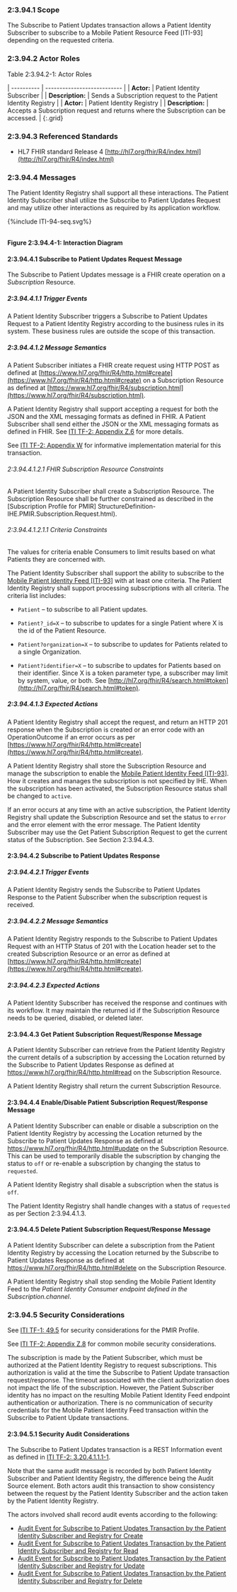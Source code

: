 ### 2:3.94.1 Scope

The Subscribe to Patient Updates transaction allows a Patient Identity Subscriber to subscribe to a Mobile Patient Resource Feed \[ITI-93\] depending on the requested criteria.

### 2:3.94.2 Actor Roles

Table 2:3.94.2-1: Actor Roles

| ---------- | --------------------------- |
| **Actor:** | Patient Identity Subscriber |
| **Description:** | Sends a Subscription request to the Patient Identity Registry |
| **Actor:** | Patient Identity Registry |
| **Description:** | Accepts a Subscription request and returns where the Subscription can be accessed. |
{:.grid}

### 2:3.94.3 Referenced Standards

  - HL7 FHIR standard Release 4 [http://hl7.org/fhir/R4/index.html](http://hl7.org/fhir/R4/index.html)

### 2:3.94.4 Messages

The Patient Identity Registry shall support all these interactions. The Patient Identity Subscriber shall utilize the Subscribe to Patient Updates Request and may utilize other interactions as required by its application workflow.

<div>
{%include ITI-94-seq.svg%}
</div>
<br clear="all">

**Figure 2:3.94.4-1: Interaction Diagram**

#### 2:3.94.4.1 Subscribe to Patient Updates Request Message

The Subscribe to Patient Updates message is a FHIR create operation on a *Subscription* Resource.

##### 2:3.94.4.1.1 Trigger Events

A Patient Identity Subscriber triggers a Subscribe to Patient Updates Request to a Patient Identity Registry according to the business rules in its system. These business rules are outside the scope of this transaction.

##### 2:3.94.4.1.2 Message Semantics

A Patient Subscriber initiates a FHIR create request using HTTP POST as defined at [https://www.hl7.org/fhir/R4/http.html#create](https://www.hl7.org/fhir/R4/http.html#create) on a Subscription Resource as defined at [https://www.hl7.org/fhir/R4/subscription.html](https://www.hl7.org/fhir/R4/subscription.html).

A Patient Identity Registry shall support accepting a request for both the JSON and the XML messaging formats as defined in FHIR. A Patient Subscriber shall send either the JSON or the XML messaging formats as defined in FHIR. See [ITI TF-2: Appendix Z.6](https://profiles.ihe.net/ITI/TF/Volume2/ch-Z.html#z.6-populating-the-expected-response-format) for more details.

See [ITI TF-2: Appendix W](https://profiles.ihe.net/ITI/TF/Volume2/ch-W.html) for informative implementation material for this transaction.

###### 2:3.94.4.1.2.1 FHIR Subscription Resource Constraints

A Patient Identity Subscriber shall create a Subscription Resource. The Subscription Resource shall be further constrained as described in the [Subscription Profile for PMIR] StructureDefinition-IHE.PMIR.Subscription.Request.html).


###### 2:3.94.4.1.2.1.1 Criteria Constraints

The values for criteria enable Consumers to limit results based on what Patients they are concerned with.

The Patient Identity Subscriber shall support the ability to subscribe to the [Mobile Patient Identity Feed \[ITI-93\]](ITI-93.html) with at least one criteria. The Patient Identity Registry shall support processing subscriptions with all criteria. The criteria list includes:

  - `Patient` – to subscribe to all Patient updates.

  - `Patient?_id=X` – to subscribe to updates for a single Patient where X is the id of the Patient Resource.

  - `Patient?organization=X` – to subscribe to updates for Patients related to a single Organization.

  - `Patient?identifier=X` – to subscribe to updates for Patients based on their identifier. Since X is a token parameter type, a subscriber may limit by system, value, or both. See [http://hl7.org/fhir/R4/search.html#token](http://hl7.org/fhir/R4/search.html#token).

##### 2:3.94.4.1.3 Expected Actions

A Patient Identity Registry shall accept the request, and return an HTTP 201 response when the Subscription is created or an error code with an OperationOutcome if an error occurs as per [https://www.hl7.org/fhir/R4/http.html#create](https://www.hl7.org/fhir/R4/http.html#create).

A Patient Identity Registry shall store the Subscription Resource and manage the subscription to enable the [Mobile Patient Identity Feed \[ITI-93\]](ITI-93.html). How it creates and manages the subscription is not specified by IHE. When the subscription has been activated, the Subscription Resource status shall be changed to `active`.

If an error occurs at any time with an active subscription, the Patient Identity Registry shall update the Subscription Resource and set the status to `error` and the error element with the error message. The Patient Identity Subscriber may use the Get Patient Subscription Request to get the current status of the Subscription. See Section 2:3.94.4.3.

#### 2:3.94.4.2 Subscribe to Patient Updates Response

##### 2:3.94.4.2.1 Trigger Events

A Patient Identity Registry sends the Subscribe to Patient Updates Response to the Patient Subscriber when the subscription request is received.

##### 2:3.94.4.2.2 Message Semantics

A Patient Identity Registry responds to the Subscribe to Patient Updates Request with an HTTP Status of 201 with the Location header set to the created Subscription Resource or an error as defined at [https://www.hl7.org/fhir/R4/http.html#create](https://www.hl7.org/fhir/R4/http.html#create).

##### 2:3.94.4.2.3 Expected Actions

A Patient Identity Subscriber has received the response and continues with its workflow. It may maintain the returned id if the Subscription Resource needs to be queried, disabled, or deleted later.

#### 2:3.94.4.3 Get Patient Subscription Request/Response Message

A Patient Identity Subscriber can retrieve from the Patient Identity Registry the current details of a subscription by accessing the Location returned by the Subscribe to Patient Updates Response as defined at <https://www.hl7.org/fhir/R4/http.html#read> on the Subscription Resource.

A Patient Identity Registry shall return the current Subscription Resource.

#### 2:3.94.4.4 Enable/Disable Patient Subscription Request/Response Message

A Patient Identity Subscriber can enable or disable a subscription on the Patient Identity Registry by accessing the Location returned by the Subscribe to Patient Updates Response as defined at <https://www.hl7.org/fhir/R4/http.html#update> on the Subscription Resource. This can be used to temporarily disable the subscription by changing the status to `off` or re-enable a subscription by changing the status to `requested`.

A Patient Identity Registry shall disable a subscription when the status is `off`.

The Patient Identity Registry shall handle changes with a status of `requested` as per Section 2:3.94.4.1.3.

#### 2:3.94.4.5 Delete Patient Subscription Request/Response Message

A Patient Identity Subscriber can delete a subscription from the Patient Identity Registry by accessing the Location returned by the Subscribe to Patient Updates Response as defined at <https://www.hl7.org/fhir/R4/http.html#delete> on the Subscription Resource.

A Patient Identity Registry shall stop sending the Mobile Patient Identity Feed to the *Patient Identity Consumer endpoint defined in the Subscription.channel*.

### 2:3.94.5 Security Considerations

See [ITI TF-1: 49.5](volume-1.html#1495-pmir-security-considerations) for security considerations for the PMIR Profile.

See [ITI TF-2: Appendix Z.8](https://profiles.ihe.net/ITI/TF/Volume2/ch-Z.html#z.8-mobile-security-considerations) for common mobile security considerations.

The subscription is made by the Patient Subscriber, which must be authorized at the Patient Identity Registry to request subscriptions. This authorization is valid at the time the Subscribe to Patient Update transaction request/response. The timeout associated with the client authorization does not impact the life of the subscription. However, the Patient Subscriber identity has no impact on the resulting Mobile Patient Identity Feed endpoint authentication or authorization. There is no communication of security credentials for the Mobile Patient Identity Feed transaction within the Subscribe to Patient Update transactions.

#### 2:3.94.5.1 Security Audit Considerations

The Subscribe to Patient Updates transaction is a REST Information event as defined in [ITI TF-2: 3.20.4.1.1.1-1](https://profiles.ihe.net/ITI/TF/Volume2/ITI-20.html#3.20.4.1.1.1).

Note that the same audit message is recorded by both Patient Identity Subscriber and Patient Identity Registry, the difference being the Audit Source element. Both actors audit this transaction to show consistency between the request by the Patient Identity Subscriber and the action taken by the Patient Identity Registry.

The actors involved shall record audit events according to the following:
- [Audit Event for Subscribe to Patient Updates Transaction by the Patient Identity Subscriber and Registry for Create](StructureDefinition-IHE.PMIR.Audit.Subscription.Create.html)
- [Audit Event for Subscribe to Patient Updates Transaction by the Patient Identity Subscriber and Registry for Read](StructureDefinition-IHE.PMIR.Audit.Subscription.Read.html)
- [Audit Event for Subscribe to Patient Updates Transaction by the Patient Identity Subscriber and Registry for Update](StructureDefinition-IHE.PMIR.Audit.Subscription.Update.html)
- [Audit Event for Subscribe to Patient Updates Transaction by the Patient Identity Subscriber and Registry for Delete](StructureDefinition-IHE.PMIR.Audit.Subscription.Delete.html)
